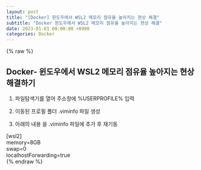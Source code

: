 ```yaml
---  
layout: post  
title: "[Docker] 윈도우에서 WSL2 메모리 점유율 높아지는 현상 해결"  
subtitle: "Docker 윈도우에서 WSL2 메모리 점유율 높아지는 현상 해결"  
date: 2023-01-01 00:00:00 +0900  
categories: Docker  
---  
```

{% raw %}  
## Docker- 윈도우에서 WSL2 메모리 점유율 높아지는 현상 해결하기  
  
1. 파일탐색기를 열어 주소창에 %USERPROFILE% 입력  
  
2. 이동된 프로필 폴더 .viminfo 파일 생성  
  
3. 아래의 내용 을 .viminfo 파일에 추가 후 재기동  
  
[wsl2]  
memory=8GB  
swap=0  
localhostForwarding=true  
{% endraw %}